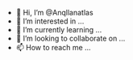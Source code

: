 - 👋 Hi, I’m @Anqllanatlas
- 👀 I’m interested in ...
- 🌱 I’m currently learning ...
- 💞️ I’m looking to collaborate on ...
- 📫 How to reach me ...

<!---
Anqllanatlas/Anqllanatlas is a ✨ special ✨ repository because its `README.md` (this file) appears on your GitHub profile.
You can click the Preview link to take a look at your changes.
--->
